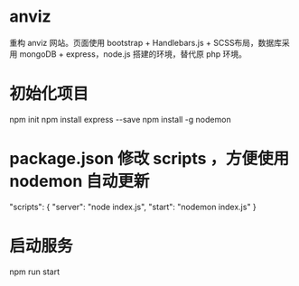 # anviz
重构 anviz 网站。页面使用 bootstrap + Handlebars.js + SCSS布局，数据库采用 mongoDB + express，node.js 搭建的环境，替代原 php 环境。

# 初始化项目
npm init
npm install express --save
npm install -g nodemon

# package.json 修改 scripts ，方便使用 nodemon 自动更新
"scripts": {
    "server": "node index.js",
    "start": "nodemon index.js"
 }
 
 # 启动服务
 npm run start
